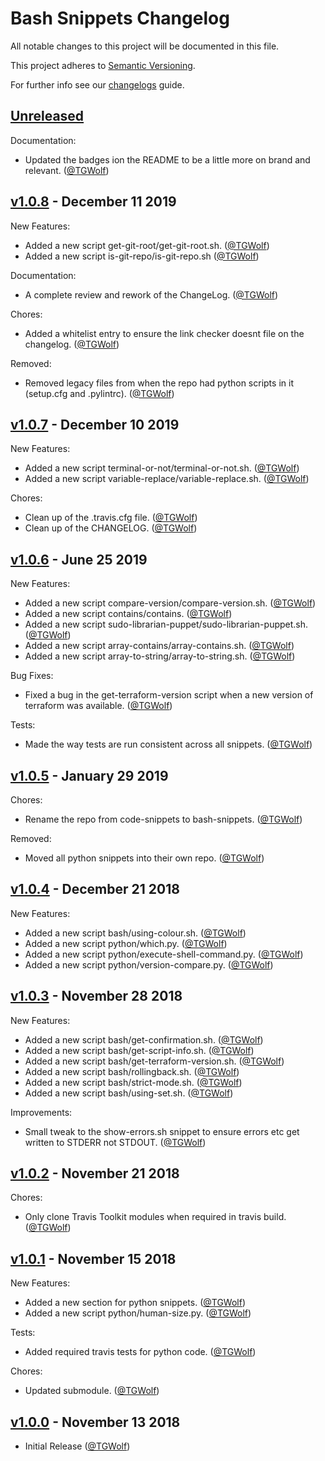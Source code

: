 # Bash Snippets Changelog

All notable changes to this project will be documented in this file.

This project adheres to [Semantic Versioning](https://semver.org/spec/v2.0.0.html).

For further info see our [changelogs](https://github.com/AntiPhotonltd/changelogs) guide.

## [Unreleased]

Documentation:

* Updated the badges ion the README to be a little more on brand and relevant. ([@TGWolf][])

## [v1.0.8] - December 11 2019

New Features:

* Added a new script get-git-root/get-git-root.sh. ([@TGWolf][])
* Added a new script is-git-repo/is-git-repo.sh ([@TGWolf][])

Documentation:

* A complete review and rework of the ChangeLog. ([@TGWolf][])

Chores:

* Added a whitelist entry to ensure the link checker doesnt file on the changelog. ([@TGWolf][])

Removed:

* Removed legacy files from when the repo had python scripts in it (setup.cfg and .pylintrc). ([@TGWolf][])

## [v1.0.7] - December 10 2019

New Features:

* Added a new script terminal-or-not/terminal-or-not.sh. ([@TGWolf][])
* Added a new script variable-replace/variable-replace.sh. ([@TGWolf][])

Chores:

* Clean up of the .travis.cfg file. ([@TGWolf][])
* Clean up of the CHANGELOG. ([@TGWolf][])

## [v1.0.6] - June 25 2019

New Features:

* Added a new script compare-version/compare-version.sh. ([@TGWolf][])
* Added a new script contains/contains. ([@TGWolf][])
* Added a new script sudo-librarian-puppet/sudo-librarian-puppet.sh. ([@TGWolf][])
* Added a new script array-contains/array-contains.sh. ([@TGWolf][])
* Added a new script array-to-string/array-to-string.sh. ([@TGWolf][])

Bug Fixes:

* Fixed a bug in the get-terraform-version script when a new version of terraform was available. ([@TGWolf][])

Tests:

* Made the way tests are run consistent across all snippets. ([@TGWolf][])

## [v1.0.5] - January 29 2019

Chores:

* Rename the repo from code-snippets to bash-snippets. ([@TGWolf][])

Removed:

* Moved all python snippets into their own repo. ([@TGWolf][])

## [v1.0.4] - December 21 2018

New Features:

* Added a new script bash/using-colour.sh. ([@TGWolf][])
* Added a new script python/which.py. ([@TGWolf][])
* Added a new script python/execute-shell-command.py. ([@TGWolf][])
* Added a new script python/version-compare.py. ([@TGWolf][])

## [v1.0.3] - November 28 2018

New Features:

* Added a new script bash/get-confirmation.sh. ([@TGWolf][])
* Added a new script bash/get-script-info.sh. ([@TGWolf][])
* Added a new script bash/get-terraform-version.sh. ([@TGWolf][])
* Added a new script bash/rollingback.sh. ([@TGWolf][])
* Added a new script bash/strict-mode.sh. ([@TGWolf][])
* Added a new script bash/using-set.sh. ([@TGWolf][])

Improvements:

* Small tweak to the show-errors.sh snippet to ensure errors etc get written to STDERR not STDOUT. ([@TGWolf][])

## [v1.0.2] - November 21 2018

Chores:

* Only clone Travis Toolkit modules when required in travis build. ([@TGWolf][])

## [v1.0.1] - November 15 2018

New Features:

* Added a new section for python snippets. ([@TGWolf][])
* Added a new script python/human-size.py. ([@TGWolf][])

Tests:

* Added required travis tests for python code. ([@TGWolf][])

Chores:

* Updated submodule. ([@TGWolf][])

## [v1.0.0] - November 13 2018

* Initial Release ([@TGWolf][])

[@TGWolf]: https://github.com/TGWolf

[unreleased]: https://github.com/AntiPhotonltd/bash-snippets/compare/v1.0.8...HEAD
[v1.0.8]: https://github.com/AntiPhotonltd/bash-snippets/compare/v1.0.7...v1.0.8
[v1.0.7]: https://github.com/AntiPhotonltd/bash-snippets/compare/v1.0.6...v1.0.7
[v1.0.6]: https://github.com/AntiPhotonltd/bash-snippets/compare/v1.0.5...v1.0.6
[v1.0.5]: https://github.com/AntiPhotonltd/bash-snippets/compare/v1.0.4...v1.0.5
[v1.0.4]: https://github.com/AntiPhotonltd/bash-snippets/compare/v1.0.3...v1.0.4
[v1.0.3]: https://github.com/AntiPhotonltd/bash-snippets/compare/v1.0.2...v1.0.3
[v1.0.2]: https://github.com/AntiPhotonltd/bash-snippets/compare/v1.0.1...v1.0.2
[v1.0.1]: https://github.com/AntiPhotonltd/bash-snippets/compare/v1.0.0...v1.0.1
[v1.0.0]: https://github.com/AntiPhotonltd/bash-snippets/releases/tag/v1.0.0
